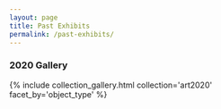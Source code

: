 ```yaml
---
layout: page
title: Past Exhibits
permalink: /past-exhibits/
---
```


### 2020 Gallery 

{% include collection_gallery.html collection='art2020' facet_by='object_type' %}